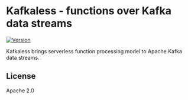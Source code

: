 # Kafkaless - functions over Kafka data streams

[![Version](https://img.shields.io/badge/kafkaless-0.3-blue.svg)](https://github.com/kafkaless/kafkaless/releases)

Kafkaless brings serverless function processing model to Apache Kafka data streams.

## License

Apache 2.0